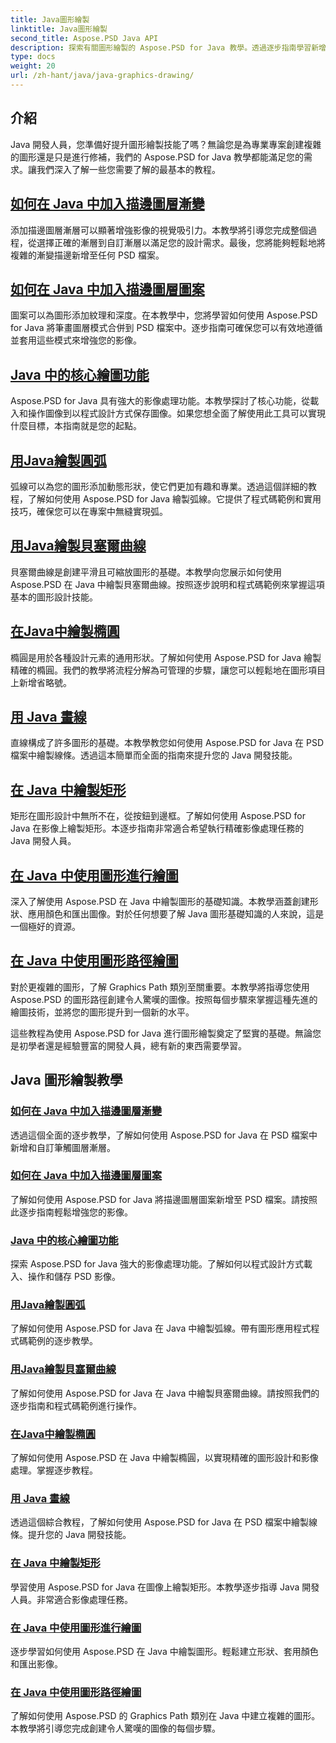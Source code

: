 ```yaml
---
title: Java圖形繪製
linktitle: Java圖形繪製
second_title: Aspose.PSD Java API
description: 探索有關圖形繪製的 Aspose.PSD for Java 教學。透過逐步指南學習新增筆畫、繪製形狀和操作 PSD 檔案。
type: docs
weight: 20
url: /zh-hant/java/java-graphics-drawing/
---
```


## 介紹

Java 開發人員，您準備好提升圖形繪製技能了嗎？無論您是為專業專案創建複雜的圖形還是只是進行修補，我們的 Aspose.PSD for Java 教學都能滿足您的需求。讓我們深入了解一些您需要了解的最基本的教程。

## [如何在 Java 中加入描邊圖層漸變](./add-stroke-layer-gradient/)

添加描邊圖層漸層可以顯著增強影像的視覺吸引力。本教學將引導您完成整個過程，從選擇正確的漸層到自訂漸層以滿足您的設計需求。最後，您將能夠輕鬆地將複雜的漸變描邊新增至任何 PSD 檔案。

## [如何在 Java 中加入描邊圖層圖案](./add-stroke-layer-pattern/)

圖案可以為圖形添加紋理和深度。在本教學中，您將學習如何使用 Aspose.PSD for Java 將筆畫圖層模式合併到 PSD 檔案中。逐步指南可確保您可以有效地遵循並套用這些模式來增強您的影像。

## [Java 中的核心繪圖功能](./core-drawing-features/)

Aspose.PSD for Java 具有強大的影像處理功能。本教學探討了核心功能，從載入和操作圖像到以程式設計方式保存圖像。如果您想全面了解使用此工具可以實現什麼目標，本指南就是您的起點。

## [用Java繪製圓弧](./drawing-arcs/)

弧線可以為您的圖形添加動態形狀，使它們更加有趣和專業。透過這個詳細的教程，了解如何使用 Aspose.PSD for Java 繪製弧線。它提供了程式碼範例和實用技巧，確保您可以在專案中無縫實現弧。

## [用Java繪製貝塞爾曲線](./drawing-bezier-curves/)

貝塞爾曲線是創建平滑且可縮放圖形的基礎。本教學向您展示如何使用 Aspose.PSD 在 Java 中繪製貝塞爾曲線。按照逐步說明和程式碼範例來掌握這項基本的圖形設計技能。

## [在Java中繪製橢圓](./drawing-ellipses/)

橢圓是用於各種設計元素的通用形狀。了解如何使用 Aspose.PSD for Java 繪製精確的橢圓。我們的教學將流程分解為可管理的步驟，讓您可以輕鬆地在圖形項目上新增省略號。

## [用 Java 畫線](./drawing-lines/)

直線構成了許多圖形的基礎。本教學教您如何使用 Aspose.PSD for Java 在 PSD 檔案中繪製線條。透過這本簡單而全面的指南來提升您的 Java 開發技能。

## [在 Java 中繪製矩形](./drawing-rectangles/)

矩形在圖形設計中無所不在，從按鈕到邊框。了解如何使用 Aspose.PSD for Java 在影像上繪製矩形。本逐步指南非常適合希望執行精確影像處理任務的 Java 開發人員。

## [在 Java 中使用圖形進行繪圖](./drawing-using-graphics/)

深入了解使用 Aspose.PSD 在 Java 中繪製圖形的基礎知識。本教學涵蓋創建形狀、應用顏色和匯出圖像。對於任何想要了解 Java 圖形基礎知識的人來說，這是一個極好的資源。

## [在 Java 中使用圖形路徑繪圖](./drawing-using-graphics-path/)

對於更複雜的圖形，了解 Graphics Path 類別至關重要。本教學將指導您使用 Aspose.PSD 的圖形路徑創建令人驚嘆的圖像。按照每個步驟來掌握這種先進的繪圖技術，並將您的圖形提升到一個新的水平。

這些教程為使用 Aspose.PSD for Java 進行圖形繪製奠定了堅實的基礎。無論您是初學者還是經驗豐富的開發人員，總有新的東西需要學習。

## Java 圖形繪製教學
### [如何在 Java 中加入描邊圖層漸變](./add-stroke-layer-gradient/)
透過這個全面的逐步教學，了解如何使用 Aspose.PSD for Java 在 PSD 檔案中新增和自訂筆觸圖層漸層。
### [如何在 Java 中加入描邊圖層圖案](./add-stroke-layer-pattern/)
了解如何使用 Aspose.PSD for Java 將描邊圖層圖案新增至 PSD 檔案。請按照此逐步指南輕鬆增強您的影像。
### [Java 中的核心繪圖功能](./core-drawing-features/)
探索 Aspose.PSD for Java 強大的影像處理功能。了解如何以程式設計方式載入、操作和儲存 PSD 影像。
### [用Java繪製圓弧](./drawing-arcs/)
了解如何使用 Aspose.PSD for Java 在 Java 中繪製弧線。帶有圖形應用程式程式碼範例的逐步教學。
### [用Java繪製貝塞爾曲線](./drawing-bezier-curves/)
了解如何使用 Aspose.PSD for Java 在 Java 中繪製貝塞爾曲線。請按照我們的逐步指南和程式碼範例進行操作。
### [在Java中繪製橢圓](./drawing-ellipses/)
了解如何使用 Aspose.PSD 在 Java 中繪製橢圓，以實現精確的圖形設計和影像處理。掌握逐步教程。
### [用 Java 畫線](./drawing-lines/)
透過這個綜合教程，了解如何使用 Aspose.PSD for Java 在 PSD 檔案中繪製線條。提升您的 Java 開發技能。
### [在 Java 中繪製矩形](./drawing-rectangles/)
學習使用 Aspose.PSD for Java 在圖像上繪製矩形。本教學逐步指導 Java 開發人員。非常適合影像處理任務。
### [在 Java 中使用圖形進行繪圖](./drawing-using-graphics/)
逐步學習如何使用 Aspose.PSD 在 Java 中繪製圖形。輕鬆建立形狀、套用顏色和匯出影像。
### [在 Java 中使用圖形路徑繪圖](./drawing-using-graphics-path/)
了解如何使用 Aspose.PSD 的 Graphics Path 類別在 Java 中建立複雜的圖形。本教學將引導您完成創建令人驚嘆的圖像的每個步驟。